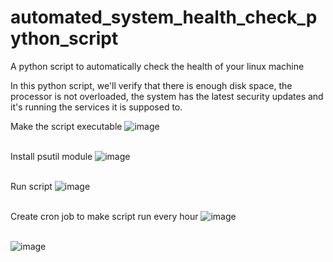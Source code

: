 # automated_system_health_check_python_script
A python script to automatically check the health of your linux machine

In this python script, we'll verify that there is enough disk space, the processor is not overloaded, the system has the latest security updates and it's running the services it is supposed to.


Make the script executable
![image](https://github.com/user-attachments/assets/8c5026c8-911b-41b6-abb8-cf7bf1fe8617) <br> <br>

Install psutil module
![image](https://github.com/user-attachments/assets/1b17f23a-e424-42e9-a40a-b2bc4f6bddf5) <br> <br>


Run script
![image](https://github.com/user-attachments/assets/51c835f3-4645-4189-a90d-6c042bb0936d) <br> <br>


Create cron job to make script run every hour
![image](https://github.com/user-attachments/assets/1f766983-5a7d-4071-9c36-7081301b63f5) <br> <br>

![image](https://github.com/user-attachments/assets/c067ab3f-324e-409d-b7af-6a5abe010052) <br> <br>
